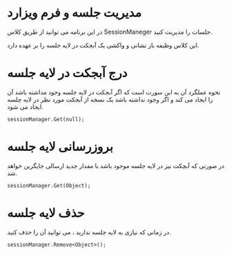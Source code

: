 # مدیریت جلسه و فرم ویزارد



در این برنامه می توانید از طریق کلاس SessionManeger جلسات را مدیریت کنید.

این کلاس وظیفه باز نشانی و واکشی یک آبجکت در لایه جلسه را بر عهده دارد.



# درج آبجکت در لایه جلسه
نحوه عملگرد آن به این سورت است که اگر آبجکت در لایه جلسه وجود مداشته باشد آن را ایجاد می کند و اگر وجود نداشته باشد یک نسخه از آبجکت مورد نظر در لایه چلسه ایجاد می شود.

```
sessionManager.Get(null);
```


# بروزرسانی لایه جلسه
در صورتی که آبچکت نیز در لایه جلسه موجود باشد با مقدار جدید ارسالی جایگزین خواهد شد.

```
sessionManager.Get(Object);
```

# حذف لایه جلسه
در زمانی که نیازی به لایه جلسه ندارید ، می توانید آن را حذف کنید.

```
sessionManager.Remove<Object>();
```
